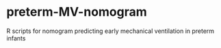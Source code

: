 # preterm-MV-nomogram
R scripts for nomogram predicting early mechanical ventilation in preterm infants
